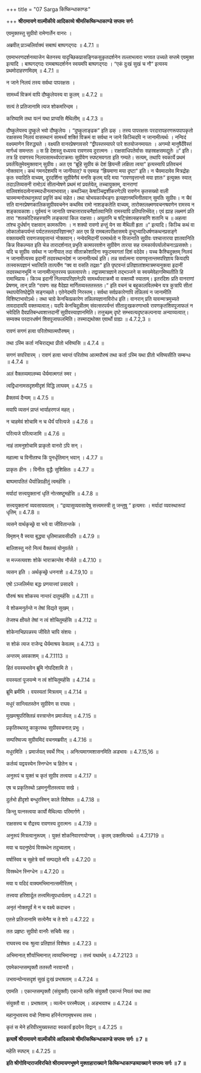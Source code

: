 +++
title = "07 Sarga किष्किन्धाकाण्डः"

+++
**श्रीरामायणे वाल्मीकीये आदिकाव्ये श्रीमत्किष्किन्धाकाण्डे सप्तमः सर्गः**

एवमुक्तस्तु सुग्रीवो रामेणार्तेन वानरः ।

अब्रवीत् प्राञ्चलिर्वाक्यं सबाष्पं बाष्पगद्गदः ॥ 4.7.1 ॥

एवमाभरणदर्शनव्याजेन चेतनस्य यादृच्छिकप्रासङ्गिकसुकृतदर्शनेन तल्लाभत्वरा भगवत उच्यते सप्तमे एवमुक्त इत्यादि । बाष्पगद्गदः रामबाष्पदर्शनेन स्वयमपि बाष्पगद्गदः । “एकं दुःखं सुखं च नौ” इत्यस्य प्रथमोदाहरणमिदम् ॥ 4.7.1 ॥

न जाने निलयं तस्य सर्वथा पापरक्षसः ।

सामर्थ्यं विक्रमं वापि दौष्कुलेयस्य वा कुलम् ॥ 4.7.2 ॥

सत्यं ते प्रतिजानामि त्यज शोकमरिन्दम ।

करिष्यामि तथा यत्नं यथा प्राप्यसि मैथिलीम् ॥ 4.7.3 ॥

दौष्कुलेयस्य दुष्कुले भवो दौष्कुलेयः । “दुष्कुलाङ्ढक” इति ढक् । तस्य पापरक्षसः परदारापहरणरूपपापकृतो राक्षसस्य निलयं वासस्थानं सामर्थ्यं शक्तिं विक्रमं वा सर्वथा न जाने किञ्चिदपि न जानामीत्यर्थः । नन्विदं वक्ष्यमाणेन विरुद्ध्यते । वक्ष्यति वानरप्रेषणावसरे “द्वीपस्तस्यापरे पारे शतयोजनमायतः । अगम्यो मानुषैर्देवैस्तं मार्गध्वं समन्ततः ॥ स हि देशस्तु वध्यस्य रावणस्य दुरात्मनः । राक्षसाधिपतेर्वासः सहस्राक्षसमद्युतेः ॥” इति। तत्र हि रावणस्य निलयसामर्थ्यपराक्रमाः सुग्रीवेण स्पष्टमवगता इति गम्यते। सत्यम्, तथापि स्वकार्ये प्रथमं प्रवर्तयितुमेवमुक्तवान् सुग्रीवः। अत एव “ब्रूहि सुग्रीव कं देशं ह्रियन्ती लक्षिता त्वया” इत्यस्यापि प्रतिवचनं नोक्तवान्। कथं गमनदेशमपि न जानीयात्? य एवमाह “ह्रियमाणा मया दृष्टा” इति। न चैवमादावेव मित्रद्रोहः कृतः स्यादिति वाच्यम्, दूरदर्शिना सुग्रीवेणैवं मनसि कृतम् यदि मया “रावणवृत्तान्तो मया ज्ञातः” इत्युक्तः स्यात् तदाऽतिव्यसनी रामोऽयं सीतान्वेषणे प्रथमं मां प्रवर्तयेत्, तच्चायुक्तम्, वानराणां वालिवशंवदत्वेनास्मदधीनत्वाभावात्। कथञ्चित् केषाञ्चिद्वशीकरणेऽपि रावणेन कृतसख्यो वाली चास्मन्मनोरथानुरूपां प्रवृत्तिं कथं सहेत। तथा चोभयकार्यभङ्गः इत्यज्ञानमभिनीतवान् सुमतिः सुग्रीवः। न चैवं सति वानरप्रेषणकालिकसुग्रीववचनेन कथमिव रामो नाशङ्कतेति वाच्यम्, तारोक्तलक्ष्मणवचनश्रवणेन रामस्य न शङ्कावकाशः। पूर्वमयं न जानाति पश्चात्तारावचनैर्ज्ञातवानिति रामस्यापि प्रतिपत्तिर्भवेत्। एवं ह्याह लक्ष्मणं प्रति तारा “शतकोटिसहस्त्राणि लङ्कायां किल राक्षसाः। अयुतानि च षट्त्रिंशत्सहस्त्राणि शतानि च ॥ अहत्वा तांश्च दुर्धर्षान् राक्षसान् कामरूपिणः । न शक्यो रावणो हन्तुं येन सा मैथिली हृता ॥” इत्यादि। किञ्चि कथं वा लोकालोकपर्यन्तं पर्यटतस्तदपरिज्ञानम्? अत एव हि रामबलपरीक्षासमये दुन्दुभ्यादिधर्षणकथनप्रसङ्गे वक्तव्यमपि रावणजयवृत्तान्तं नोक्तवान्। नन्वेवमिदानीं परमार्थतो न विजानाति सुग्रीवः पश्चात्तारया ज्ञातवानिति किन्न विकल्प्यत इति चेन्न तारादर्शनात् प्रभृति कामपरवशेन सुग्रीवेण तारया सह रामकार्यपर्यालोचनाऽप्रसक्तेः। यदि च सुग्रीवः सर्वथा न जानीयात् तदा सीताक्रोशादिना स्फुटमवगतां दिशं वदेदेव। यच्च कैश्चिदुक्तम् निलयं न जानामीत्यस्य इदानीं तदवस्थानदेशं न जानामीत्यर्थ इति। तन्न सर्वात्मना रावणवृत्तान्तमपरिज्ञाय कियदपि तत्स्वरूपज्ञानं भवत्विति तात्पर्येण “क्व वा वसति तद्रक्षः” इति पृष्टवन्तं प्रतिज्ञातांशमात्रमप्यनुक्त्वा इदानीं तदवस्थानभूमिं न जानामीत्युत्तरस्य छलत्वापत्तेः। तद्वासमात्रज्ञाने तद्भञ्जने स स्वयमेवेहागमिष्यतीति हि रामाभिप्रायः। किञ्च इदानीं निलयापरिज्ञानेऽपि सामर्थ्यपराक्रमौ वा वक्तव्यौ स्याताम्। इतरदिशः प्रति वानराणां प्रेषणम्, तान् प्रति “रावणः सह वैदेह्या मार्गितव्यस्ततस्ततः।” इति वचनं च बहुकालविलम्बेन यत्र कुत्रापि सीतां स्थापयेत्तिष्ठेद्वेति सङ्गच्छते। एतेनेदमपि निरस्तम्। सर्वथा सर्वप्रकारेणापि तन्निलयं न जानामीति विशिष्टाभावोऽर्थः। तथा चाग्रे केनचित्प्रकारेण तन्निलयज्ञानाविरोध इति। वानरान् प्रति यावन्मात्रमुच्यते तावदादावपि वक्तव्यत्वात्। यदपि केनचिदुन्नीतम् संवत्सरपर्यन्तं सीतादुःखकरणाभावे रावणकृतशिवपूजाफलं न भवेदिति दैवप्रतिबन्धवशात्तदानीं सुग्रीवस्याज्ञानमिति। तत्तुच्छम् दृष्टे सम्भवत्यदृष्टकल्पनाया अन्याय्यत्वात्। सम्यक्च परदारधर्षणं शिवपूजाफलमिति। तस्माद्यथोक्त एवार्थो ग्राह्यः ॥ 4.7.2,3 ॥

रावणं सगणं हत्वा परितोष्यात्मपौरुषम् ।

तथा ऽस्मि कर्ता नचिराद्यथा प्रीतो भविष्यसि ॥ 4.7.4 ॥

सगणं सपरिवारम् । रावणं हत्वा भवन्तं परितोष्य आत्मपौरुषं तथा कर्ता ऽस्मि यथा प्रीतो भविष्यसीति सम्बन्धः ॥ 4.7.4 ॥

अलं वैक्लव्यमालम्ब्य धैर्यमात्मगतं स्मर ।

त्वद्विधानामसदृशमीदृशं विद्धि लाघवम् ॥ 4.7.5 ॥

व्रैक्लव्यं दैन्यम् ॥ 4.7.5 ॥

मयापि व्यसनं प्राप्तं भार्याहरणजं महत् ।

न चाहमेवं शोचामि न च धैर्यं परित्यजे ॥ 4.7.6 ॥

परित्यजे परित्यजामि ॥ 4.7.6 ॥

नाहं तामनुशोचामि प्राकृतो वानरो ऽपि सन् ।

महात्मा च विनीतश्च किं पुनर्धृतिमान् भवान् । 4.7.7 ॥

प्राकृतः हीनः । विनीतः वृद्धैः सुशिक्षितः ॥ 4.7.7 ॥

बाष्पमापतितं धैर्यान्निग्रहीतुं त्वमर्हसि ।

मर्यादां सत्त्वयुक्तानां धृतिं नोत्स्रष्टुमर्हसि ॥ 4.7.8 ॥

सत्त्वयुक्तानां व्यवसायवताम् । “द्रव्यासुव्यवसायेषु सत्त्वमस्त्री तु जन्तुषु ” इत्यमरः । मर्यादां व्यवस्थारूपां धृतिम् ॥ 4.7.8 ॥

व्यसने वार्थकृच्छ्रे वा भये वा जीवितान्तके ।

विमृशन् वै स्वया बुद्ध्या धृतिमान्नावसीदति ॥ 4.7.9 ॥

बालिशस्तु नरो नित्यं वैक्लव्यं योनुवर्तते ।

स मज्जत्यवशः शोके भाराक्रान्तेव नौर्जले ॥ 4.7.10 ॥

व्यसन इति । अर्थकृच्छ्रे धननाशे ॥ 4.7.9,10 ॥

एषो ऽञ्जलिर्मया बद्धः प्रणयात्त्वां प्रसादये ।

पौरुषं श्रय शोकस्य नान्तरं दातुमर्हसि ॥ 4.7.11 ॥

ये शोकमनुर्तन्ते न तेषां विद्यते सुखम् ।

तेजश्च क्षीयते तेषां न त्वं शोचितुमर्हसि ॥ 4.7.12 ॥

शोकेनाभिप्रपन्नस्य जीविते चापि संशयः ।

स शोकं त्यज राजेन्द्र धैर्यमाश्रय केवलम् ॥ 4.7.13 ॥

अन्तरम् अवकाशम् ॥ 4.7.1113 ॥

हितं वयस्यभावेन ब्रूमि नोपदिशामि ते ।

वयस्यतां पूजयन्मे न त्वं शोचितुमर्हसि ॥ 4.7.14 ॥

ब्रूमि ब्रमीमि । वयस्यतां मित्रत्वम् ॥ 4.7.14 ॥

मधुरं सान्त्वितस्तेन सुग्रीवेण स राघवः ।

मुखमश्रुपरिक्लिन्नं वस्त्रान्तेन प्रमार्जयत् ॥ 4.7.15 ॥

प्रकृतिस्थस्तु काकुत्स्थः सुग्रीववचनात् प्रभुः ।

सम्परिष्वज्य सुग्रीवमिदं वचनमब्रवीत् ॥ 4.7.16 ॥

मधुरमिति । प्रमार्जयत् स्वर्थे णिच् । अनित्यमागमशासनमिति अडभावः ॥ 4.7.15,16 ॥

कर्तव्यं यद्वयस्येन स्निग्धेन च हितेन च ।

अनुरूपं च युक्तं च कृतं सुग्रीव तत्त्वया ॥ 4.7.17 ॥

एष च प्रकृतिस्थो ऽहमनुनीतस्त्वया सखे ।

दुर्लभो हीदृशो बन्धुरस्मिन् काले विशेषतः ॥ 4.7.18 ॥

किन्तु यत्नस्त्वया कार्यो मैथिल्याः परिमार्गणे ।

राक्षसस्य च रौद्रस्य रावणस्य दुरात्मनः ॥ 4.7.19 ॥

अनुरूपं मित्रत्वानुरूपम् । युक्तं शोकनिवारणयोग्यम् । कृतम् उक्तमित्यर्थः ॥ 4.7.1719 ॥

मया च यदनुष्ठेयं विस्रब्धेन तदुच्यताम् ।

वर्षास्विव च सुक्षेत्रे सर्वं सम्पद्यते मयि ॥ 4.7.20 ॥

विस्रब्धेन स्निग्धेन ॥ 4.7.20 ॥

मया य यदिदं वाक्यमभिमानात्समीरितम् ।

तत्त्वया हरिशार्दूल तत्त्वमित्युपधार्यताम् ॥ 4.7.21 ॥

अनृतं नोक्तपूर्वं मे न च वक्ष्ये कदाचन ।

एतत्ते प्रतिजानामि सत्येनैव च ते शपे ॥ 4.7.22 ॥

ततः प्रहृष्टः सुग्रीवो वानरैः सचिवैः सह ।

राघवस्य वचः श्रुत्वा प्रतिज्ञातं विशेषतः ॥ 4.7.23 ॥

अभिमानात् शौर्याभिमानात् त्वय्यभिमानाद्वा । तत्त्वं यथार्थम् ॥ 4.7.2123 ॥

एवमेकान्तसम्पृक्तौ ततस्तौ नरवानरौ ।

उभावन्योन्यसदृशं सुखं दुःखं प्रभाषताम् ॥ 4.7.24 ॥

एवमति । एकान्तसम्पृक्तौ (संयुक्तौ) एकान्ते रहसि संयुक्तौ एकान्तं नियतं यथा तथा

संयुक्तौ वा । प्रभाषताम् । व्यत्येन परस्मैपदम् । अडभावश्च ॥ 4.7.24 ॥

महानुभावस्य वचो निशम्य हरिर्नराणामृषभस्य तस्य ।

कृतं स मेने हरिवीरमुख्यस्तदा स्वकार्यं हृदयेन विद्वान् ॥ 4.7.25 ॥

**इत्यार्षे श्रीरामायणे वाल्मीकीये आदिकाव्ये श्रीमत्किष्किन्धाकाण्डे सप्तमः सर्गः ॥ 7 ॥**

महेति स्पष्टम् ॥ 4.7.25 ॥

**इति श्रीगोविन्दराजविरचिते श्रीरामायणभूषणे मुक्ताहाराख्याने किष्किन्धाकाण्डव्याख्याने सप्तमः सर्गः ॥ 7 ॥**
